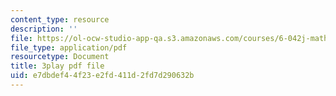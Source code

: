 ```yaml
---
content_type: resource
description: ''
file: https://ol-ocw-studio-app-qa.s3.amazonaws.com/courses/6-042j-mathematics-for-computer-science-spring-2015/e7dbdef44f23e2fd411d2fd7d290632b_bHvMYZvZp7Y.pdf
file_type: application/pdf
resourcetype: Document
title: 3play pdf file
uid: e7dbdef4-4f23-e2fd-411d-2fd7d290632b
---
```

